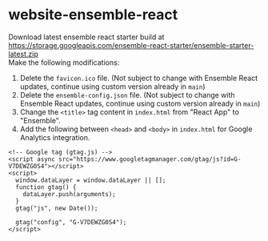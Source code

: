 # website-ensemble-react

Download latest ensemble react starter build at https://storage.googleapis.com/ensemble-react-starter/ensemble-starter-latest.zip  
Make the following modifications:  
1. Delete the `favicon.ico` file. (Not subject to change with Ensemble React updates, continue using custom version already in `main`)
2. Delete the `ensemble-config.json` file. (Not subject to change with Ensemble React updates, continue using custom version already in `main`)
3. Change the `<title>` tag content in `index.html` from "React App" to "Ensemble".
4. Add the following between `<head>` and `<body>` in `index.html` for Google Analytics integration.

```
<!-- Google tag (gtag.js) -->
<script async src="https://www.googletagmanager.com/gtag/js?id=G-V7DEWZG0S4"></script>
<script>  
  window.dataLayer = window.dataLayer || [];  
  function gtag() {  
    dataLayer.push(arguments);
  }  
  gtag("js", new Date());  
    
  gtag("config", "G-V7DEWZG0S4");  
</script>
```

